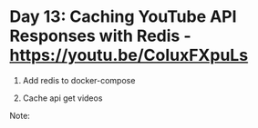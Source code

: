 # Day 13: Caching YouTube API Responses with Redis - https://youtu.be/CoIuxFXpuLs

1. Add redis to docker-compose

2. Cache api get videos

Note:

